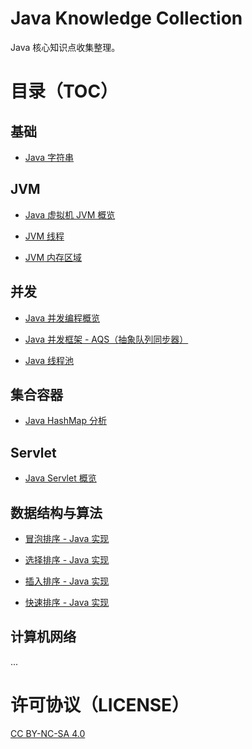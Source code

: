 # Java Knowledge Collection

Java 核心知识点收集整理。

# 目录（TOC）

## 基础

- [Java 字符串](./Basic/String/string.md)

## JVM

- [Java 虚拟机 JVM 概览](./JVM/01.Overview/overview.md)

- [JVM 线程](./JVM/02.JVM-Threads/jvm_threads.md)

- [JVM 内存区域](./JVM/03.JVM-Memory-Areas/jvm_memory_areas.md)

## 并发

- [Java 并发编程概览](./Concurrency/01.Overview/overview.md)

- [Java 并发框架 - AQS（抽象队列同步器）](./Concurrency/AQS/abstract_queued_synchronizer.md)

- [Java 线程池](./Concurrency/ThreadPool/thread_pool.md)

## 集合容器

- [Java HashMap 分析](./Collections/HashMap/hashmap.md)

## Servlet

- [Java Servlet 概览](./Servlet/Overview/overview.md)

## 数据结构与算法

- [冒泡排序 - Java 实现](./DataStructuresAndAlgorithms/BubbleSort/bubble_sort.md)

- [选择排序 - Java 实现](./DataStructuresAndAlgorithms/SelectionSort/selection_sort.md)

- [插入排序 - Java 实现](./DataStructuresAndAlgorithms/InsertionSort/insertion_sort.md)

- [快速排序 - Java 实现](./DataStructuresAndAlgorithms/QuickSort/quick_sort.md)

## 计算机网络

...

# 许可协议（LICENSE）

[CC BY-NC-SA 4.0](https://creativecommons.org/licenses/by-nc-sa/4.0/)

<!-- EOF -->
